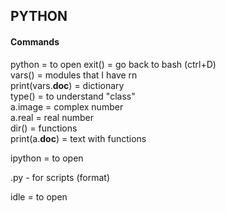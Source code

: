 ## PYTHON  
#### Commands
python = to open 
exit() = go back to bash (ctrl+D)  
vars() = modules that I have rn   
print(vars.__doc__) = dictionary  
type() = to understand "class"  
a.image = complex number  
a.real = real number  
dir() = functions  
print(a.__doc__) = text with functions  

ipython = to open  

.py - for scripts (format)  

idle = to open

